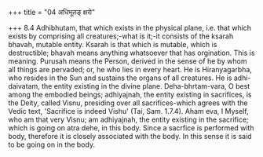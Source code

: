 +++
title = "04 अधिभूतङ् क्षरो"

+++
8.4 Adhibhutam, that which exists in the physical plane, i.e. that which
exists by comprising all creatures;-what is it;-it consists of the
ksarah bhavah, mutable entity. Ksarah is that which is mutable, which is
destructible; bhavah means anything whatsoever that has orgination. This
is meaning. Purusah means the Person, derived in the sense of he by whom
all things are pervaded; or, he who lies in every heart. He is
Hiranyagarbha, who resides in the Sun and sustains the organs of all
creatures. He is adhi-daivatam, the entity existing in the divine plane.
Deha-bhrtam-vara, O best among the embodied beings; adhiyajnah, the
entity existing in sacrifices, is the Deity, called Visnu, presiding
over all sacrifices-which agrees with the Vedic text, 'Sacrifice is
indeed Vishu' (Tai, Sam. 1.7.4). Aham eva, I Myself, who am that very
Visnu; am adhiyajnah, the entity existing in the sacrifice; which is
going on atra dehe, in this body. Since a sacrfice is performed with
body, therefore it is closely associated with the body. In this sense it
is said to be going on in the body.
